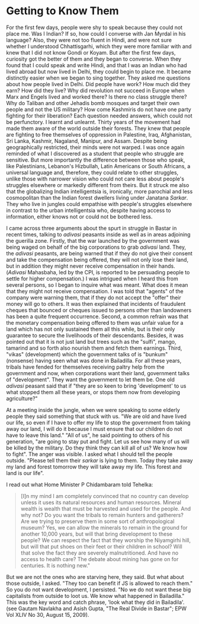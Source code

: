 # Getting to Know Them

For the first few days, people were shy to
speak because they could not place me.
Was I Indian? If so, how could I converse
with Jan Myrdal in his language? Also, they
were not too fluent in Hindi, and were not
sure whether I understood Chhattisgarhi,
which they were more familiar with and
knew that I did not know Gondi or Koyam.
But after the first few days, curiosity got the
better of them and they began to converse.
When they found that I could speak and
write Hindi, and that I was an Indian who
had lived abroad but now lived in Delhi, they
could begin to place me. It became distinctly
easier when we began to sing together.
They asked me questions about how people
lived in Delhi. Did people have work? How
much did they earn? How did they live? Why
did revolution not succeed in Europe when
Marx and Engels lived and worked there? Is
there no class struggle there? Why do
Taliban and other Jehadis bomb mosques
and target their own people and not the US
military? How come Kashmiris do not have
one party fighting for their liberation? Each
question needed answers, which could not
be perfunctory. I learnt and unlearnt. Thirty
years of the movement had made them
aware of the world outside their forests.
They knew that people are fighting to free
themselves of oppression in Palestine, Iraq,
Afghanistan, Sri Lanka, Kashmir, Nagaland,
Manipur, and Assam. Despite being
geographically restricted, their minds were
not warped. I was once again reminded of
what I discovered as a student that people
who struggle are sensitive. But more
importantly the difference between those
who speak, like Palestinians, Lebanon's
Hizbullah, Latin Americans or South
Africans, a universal language and,
therefore, they could relate to other
struggles, unlike those with narrower vision
who could not care less about people's
struggles elsewhere or markedly different
from theirs. But it struck me also that the
globalizing Indian intelligentsia is, ironically,
more parochial and less cosmopolitan than
the Indian forest dwellers living under
Janatana _Sarkar_. They who live in jungles
could empathise with people's struggles
elsewhere in contrast to the urban
intelligentsia who, despite having access to
information, either knows not or could not be
bothered less.

I came across three arguments about the
spurt in struggle in Bastar in recent times,
talking to _adivasi_ peasants inside as well as
in areas adjoining the guerilla zone. Firstly,
that the war launched by the government
was being waged on behalf of the big
corporations to grab _adivasi_ land. They, the
_adivasi_ peasants, are being warned that if
they do not give their consent and take the
compensation being offered, they will not
only lose their land, but in addition they
might never receive compensation in their
hands. (_Adivasi_ Mahasbaha, led by the CPI,
is reported to be persuading people to settle
for higher compensation.) I was intrigued
when I heard this from several persons, so I
began to inquire what was meant. What
does it mean that they might not receive
compensation. I was told that "agents" of the
company were warning them, that if they do
not accept the "offer" their money will go to
others. It was then explained that incidents
of fraudulent cheques that bounced or
cheques issued to persons other than
landowners has been a quite frequent
occurrence. Second, a common refrain was
that the monetary compensation being
offered to them was unfair value for a land
which has not only sustained them all this
while, but is their only guarantee to secure
the livelihoods of their descendants.
Besides, it was pointed out that it is not just
land but trees such as the "sulfi", mango,
tamarind and so forth also nourish them and
fetch them earnings. Third, "vikas"
(development) which the government talks
of is "bunkum" (nonsense) having seen what
was done in Bailadilla. For all these years,
tribals have fended for themselves receiving
paltry help from the government and now,
when corporations want their land,
government talks of "development". They
want the government to let them be. One old
_adivasi_ peasant said that if "they are so keen
to bring 'development' to us what stopped
them all these years, or stops them now
from developing agriculture?"

At a meeting inside the jungle, when we
were speaking to some elderly people they
said something that stuck with us. "We are
old and have lived our life, so even if I have
to offer my life to stop the government from
taking away our land, I will do it because I
must ensure that our children do not have to
leave this land." "All of us", he said pointing
to others of his generation, "are going to
stay put and fight. Let us see how many of
us will be killed by the military. Do they think
they can kill all of us? We know how to
fight". The anger was visible. I asked what I
should tell the people outside. "Please tell
them their _sarkar_ is lying to them. Today
they take away my land and forest tomorrow
they will take away my life. This forest and
land is our life".

I read out what Home Minister P
Chidambaram told Tehelka:

>\[I\]n my mind I am completely
convinced that no country can
develop unless it uses its natural
resources and human resources.
Mineral wealth is wealth that must be
harvested and used for the people.
And why not? Do you want the tribals
to remain hunters and gatherers? Are
we trying to preserve them in some
sort of anthropological museum? Yes,
we can allow the minerals to remain
in the ground for another 10,000
years, but will that bring development
to these people? We can respect the
fact that they worship the Niyamgirhi
hill, but will that put shoes on their
feet or their children in school? Will
that solve the fact they are severely
malnutritioned. And have no access to
health care? The debate about mining
has gone on for centuries. It is
nothing new."

But we are not the ones who are starving
here, they said. But what about those
outside, I asked. "They too can benefit if JS
is allowed to reach them." So you do not
want development, I persisted. "No we do
not want these big capitalists from outside to
loot us. We know what happened in
Bailadilla." This was the key word and catch
phrase, 'look what they did in Bailadila'. (see
Gautam Navlakha and Asish Gupta, "The
Real Divide in Bastar"; EPW Vol XLIV No
30, August 15, 2009).
